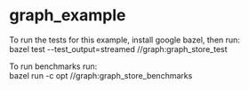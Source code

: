 # graph_example

To run the tests for this example, install google bazel, then run:  
bazel test --test_output=streamed //graph:graph_store_test

To run benchmarks run:  
bazel run -c opt //graph:graph_store_benchmarks
